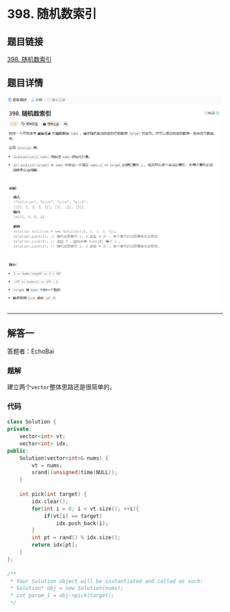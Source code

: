 # 398. 随机数索引
## 题目链接  
[398. 随机数索引](https://leetcode.cn/problems/random-pick-index/description/)
## 题目详情
![题目图片](Img/398.png)

***
## 解答一
答题者：EchoBai

### 题解
建立两个`vector`整体思路还是很简单的。

### 代码
``` cpp
class Solution {
private:
    vector<int> vt;
    vector<int> idx;
public:
    Solution(vector<int>& nums) {
        vt = nums;
        srand((unsigned)time(NULL)); 
    }
    
    int pick(int target) {
        idx.clear();
        for(int i = 0; i < vt.size(); ++i){
            if(vt[i] == target)
                idx.push_back(i);
        }
        int pt = rand() % idx.size();
        return idx[pt];
    }
};

/**
 * Your Solution object will be instantiated and called as such:
 * Solution* obj = new Solution(nums);
 * int param_1 = obj->pick(target);
 */
```


